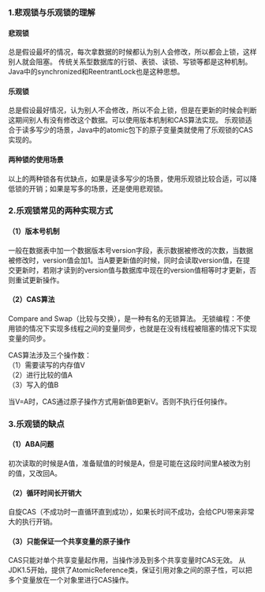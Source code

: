 ### 1.悲观锁与乐观锁的理解
#### 悲观锁
总是假设最坏的情况，每次拿数据的时候都认为别人会修改，所以都会上锁，这样别人就会阻塞。
传统关系型数据库的行锁、表锁、读锁、写锁等都是这种机制。  
Java中的synchronized和ReentrantLock也是这种思想。

#### 乐观锁
总是假设最好情况，认为别人不会修改，所以不会上锁，但是在更新的时候会判断这期间别人有没有修改这个数据。可以使用版本机制和CAS算法实现。
乐观锁适合于读多写少的场景，Java中的atomic包下的原子变量类就使用了乐观锁的CAS实现的。

#### 两种锁的使用场景
以上的两种锁各有优缺点，如果是读多写少的场景，使用乐观锁比较合适，可以降低锁的开销；如果是写多的场景，还是使用悲观锁。

### 2.乐观锁常见的两种实现方式
#### （1）版本号机制
一般在数据表中加一个数据版本号version字段，表示数据被修改的次数，当数据被修改时，version值会加1。当A要更新值的时候，同时会读取version值，在提交更新时，若刚才读到的version值与数据库中现在的version值相等时才更新，否则重试更新操作。

#### （2）CAS算法
Compare and Swap（比较与交换），是一种有名的无锁算法。
无锁编程：不使用锁的情况下实现多线程之间的变量同步，也就是在没有线程被阻塞的情况下实现变量的同步。

CAS算法涉及三个操作数：  
（1）需要读写的内存值V  
（2）进行比较的值A  
（3）写入的值B  

当V=A时，CAS通过原子操作方式用新值B更新V。否则不执行任何操作。

### 3.乐观锁的缺点
#### （1）ABA问题
初次读取的时候是A值，准备赋值的时候是A，但是可能在这段时间里A被改为别的值，又改回A。

#### （2）循环时间长开销大
自旋CAS（不成功时一直循环直到成功），如果长时间不成功，会给CPU带来非常大的执行开销。

#### （3）只能保证一个共享变量的原子操作
CAS只能对单个共享变量起作用，当操作涉及到多个共享变量时CAS无效。
从JDK1.5开始，提供了AtomicReference类，保证引用对象之间的原子性，可以把多个变量放在一个对象里进行CAS操作。
